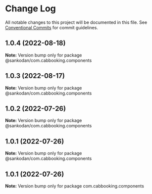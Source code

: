 # Change Log

All notable changes to this project will be documented in this file.
See [Conventional Commits](https://conventionalcommits.org) for commit guidelines.

## 1.0.4 (2022-08-18)

**Note:** Version bump only for package @sankodan/com.cabbooking.components





## 1.0.3 (2022-08-17)

**Note:** Version bump only for package @sankodan/com.cabbooking.components





## 1.0.2 (2022-07-26)

**Note:** Version bump only for package @sankodan/com.cabbooking.components





## 1.0.1 (2022-07-26)

**Note:** Version bump only for package @sankodan/com.cabbooking.components





## 1.0.1 (2022-07-26)

**Note:** Version bump only for package com.cabbooking.components
